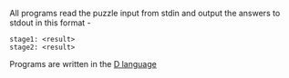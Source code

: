 All programs read the puzzle input from stdin
and output the answers to stdout
in this format -

    stage1: <result>
    stage2: <result>

Programs are written in the [D language](https://dlang.org)
